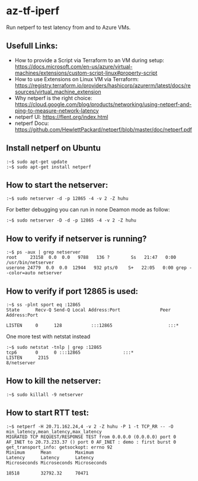 # az-tf-iperf
Run netperf to test latency from and to Azure VMs.

## Usefull Links:
- How to provide a Script via Terraform to an VM during setup: https://docs.microsoft.com/en-us/azure/virtual-machines/extensions/custom-script-linux#property-script
- How to use Extensions on Linux VM via Terraform: https://registry.terraform.io/providers/hashicorp/azurerm/latest/docs/resources/virtual_machine_extension
- Why netperf is the right choice: https://cloud.google.com/blog/products/networking/using-netperf-and-ping-to-measure-network-latency
- netperf UI: https://flent.org/index.html
- netperf Docu: https://github.com/HewlettPackard/netperf/blob/master/doc/netperf.pdf

## Install netperf on Ubuntu
```
:~$ sudo apt-get update
:~$ sudo apt-get install netperf
```

## How to start the netserver:
```
:~$ sudo netserver -d -p 12865 -4 -v 2 -Z huhu 
```
For better debugging you can run in none Deamon mode as follow:
```
:~$ sudo netserver -D -d -p 12865 -4 -v 2 -Z huhu 
```

## How to verify if netserver is running?
```
:~$ ps -aux | grep netserver
root     23158  0.0  0.0   9788   136 ?        Ss   21:47   0:00 /usr/bin/netserver
userone 24779  0.0  0.0  12944   932 pts/0    S+   22:05   0:00 grep --color=auto netserver
```

## How to verify if port 12865 is used:
```
:~$ ss -plnt sport eq :12865
State      Recv-Q Send-Q Local Address:Port               Peer Address:Port         
     
LISTEN     0      128           :::12865                     :::*              
```

One more test with netstat instead
```
:~$ sudo netstat -tnlp | grep :12865
tcp6       0      0 :::12865                :::*                    LISTEN      2315
8/netserver 
```

## How to kill the netserver:
```
:~$ sudo killall -9 netserver
```

## How to start RTT test:
```
:~$ netperf -H 20.71.162.24,4 -v 2 -Z huhu -P 1 -t TCP_RR -- -O min_latency,mean_latency,max_latency
MIGRATED TCP REQUEST/RESPONSE TEST from 0.0.0.0 (0.0.0.0) port 0 AF_INET to 20.73.233.37 () port 0 AF_INET : demo : first burst 0
get_transport_info: getsockopt: errno 92
Minimum      Mean         Maximum
Latency      Latency      Latency
Microseconds Microseconds Microseconds

18518        32792.32     70471
```